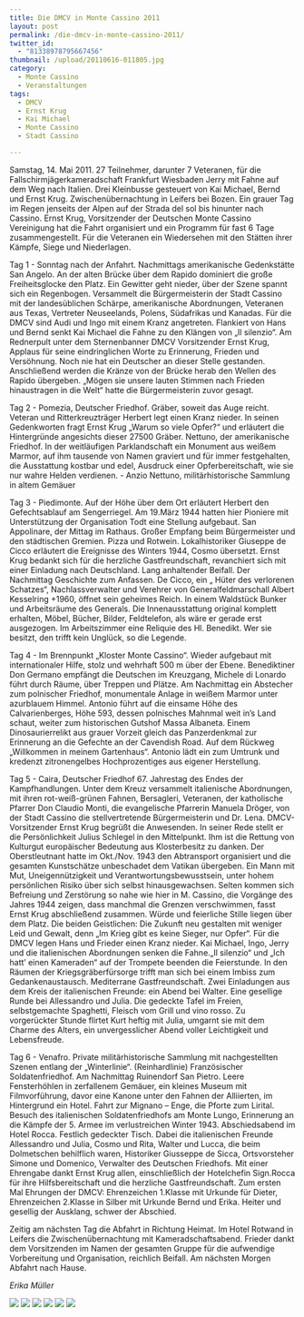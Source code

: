 ```yaml
---
title: Die DMCV in Monte Cassino 2011
layout: post
permalink: /die-dmcv-in-monte-cassino-2011/
twitter_id:
  - "81338978795667456"
thumbnail: /upload/20110616-011805.jpg
category:
  - Monte Cassino
  - Veranstaltungen
tags:
  - DMCV
  - Ernst Krug
  - Kai Michael
  - Monte Cassino
  - Stadt Cassino

---
```

Samstag, 14. Mai 2011.
27 Teilnehmer, darunter 7 Veteranen, für die Fallschirmjägerkameradschaft Frankfurt Wiesbaden Jerry mit Fahne auf dem Weg nach Italien. Drei Kleinbusse gesteuert von
Kai Michael, Bernd und Ernst Krug. Zwischenübernachtung in Leifers bei Bozen. Ein grauer Tag im Regen jenseits der Alpen auf der Strada del sol bis hinunter nach Cassino.
Ernst Krug, Vorsitzender der Deutschen Monte Cassino Vereinigung hat die Fahrt organisiert und ein Programm für fast 6 Tage zusammengestellt. Für die Veteranen ein Wiedersehen mit den Stätten ihrer Kämpfe, Siege und Niederlagen.

Tag 1 - Sonntag nach der Anfahrt.
Nachmittags amerikanische Gedenkstätte San Angelo. An der alten Brücke über dem Rapido dominiert die große Freiheitsglocke den Platz. Ein Gewitter geht nieder, über der Szene spannt sich ein Regenbogen. Versammelt die Bürgermeisterin der Stadt Cassino mit der landesüblichen Schärpe, amerikanische Abordnungen, Veteranen aus Texas, Vertreter Neuseelands, Polens, Südafrikas und Kanadas. Für die DMCV sind Audi und Ingo mit einem Kranz angetreten. Flankiert von Hans und Bernd senkt Kai Michael die Fahne zu den Klängen von „Il silenzio“. Am Rednerpult unter dem Sternenbanner DMCV Vorsitzender Ernst Krug, Applaus für seine eindringlichen Worte zu Erinnerung, Frieden und Versöhnung. Noch nie hat ein Deutscher an dieser Stelle gestanden. Anschließend werden die Kränze von der Brücke herab den Wellen des Rapido übergeben. „Mögen sie unsere lauten Stimmen nach Frieden hinaustragen in die Welt“ hatte die Bürgermeisterin zuvor gesagt.

Tag 2 - Pomezia, Deutscher Friedhof.
Gräber, soweit das Auge reicht. Veteran und Ritterkreuzträger Herbert legt einen Kranz nieder. In seinen Gedenkworten fragt Ernst Krug „Warum so viele Opfer?“ und erläutert die Hintergründe angesichts dieser 27500 Gräber.
Nettuno, der amerikanische Friedhof. In der weitläufigen Parklandschaft ein Monument aus weißem Marmor, auf ihm tausende von Namen graviert und für immer festgehalten, die Ausstattung kostbar und edel, Ausdruck einer Opferbereitschaft, wie sie nur wahre Helden verdienen. - Anzio Nettuno, militärhistorische Sammlung in altem Gemäuer

Tag 3 - Piedimonte.
Auf der Höhe über dem Ort erläutert Herbert den Gefechtsablauf am Sengerriegel. Am 19.März 1944 hatten hier Pioniere mit Unterstützung der Organisation Todt eine Stellung aufgebaut. San Appolinare, der Mittag im Rathaus. Großer Empfang beim Bürgermeister und den städtischen Gremien. Pizza und Rotwein. Lokalhistoriker Giuseppe de Cicco erläutert die Ereignisse des Winters 1944, Cosmo übersetzt. Ernst Krug bedankt sich für die herzliche Gastfreundschaft, revanchiert sich mit einer Einladung nach Deutschland. Lang anhaltender Beifall. Der Nachmittag Geschichte zum Anfassen. De Cicco, ein „ Hüter des verlorenen Schatzes“, Nachlassverwalter und Verehrer von Generalfeldmarschall Albert Kesselring +1960, öffnet sein geheimes Reich. In einem Waldstück Bunker und Arbeitsräume des Generals. Die Innenausstattung original komplett erhalten, Möbel, Bücher, Bilder, Feldtelefon, als wäre er gerade erst ausgezogen. Im Arbeitszimmer eine Reliquie des Hl. Benedikt. Wer sie besitzt, den trifft kein Unglück, so die Legende.

Tag 4 - Im Brennpunkt „Kloster Monte Cassino“.
Wieder aufgebaut mit internationaler Hilfe, stolz und wehrhaft 500 m über der Ebene. Benediktiner Don Germano empfängt die Deutschen im Kreuzgang, Michele di Lonardo führt durch Räume, über Treppen und Plätze. Am Nachmittag ein Abstecher zum polnischer Friedhof, monumentale Anlage in weißem Marmor unter azurblauem Himmel. Antonio führt auf die einsame Höhe des Calvarienberges, Höhe 593, dessen polnisches Mahnmal weit in’s Land schaut, weiter zum historischen Gutshof Massa Albaneta. Einem Dinosaurierrelikt aus grauer Vorzeit gleich das Panzerdenkmal zur Erinnerung an die Gefechte an der Cavendish Road. Auf dem Rückweg „Willkommen in meinem Gartenhaus“. Antonio lädt ein zum Umtrunk und kredenzt zitronengelbes Hochprozentiges aus eigener Herstellung.

Tag 5 - Caira, Deutscher Friedhof 67.
Jahrestag des Endes der Kampfhandlungen. Unter dem Kreuz versammelt italienische Abordnungen, mit ihren rot-weiß-grünen Fahnen, Bersagleri, Veteranen, der katholische Pfarrer Don Claudio Monti, die evangelische Pfarrerin Manuela Dröger, von der Stadt Cassino die stellvertretende Bürgermeisterin und Dr. Lena. DMCV-Vorsitzender Ernst Krug begrüßt die Anwesenden. In seiner Rede stellt er die Persönlichkeit Julius Schlegel in den Mittelpunkt. Ihm ist die Rettung von Kulturgut europäischer Bedeutung aus Klosterbesitz zu danken. Der Oberstleutnant hatte im Okt./Nov. 1943 den Abtransport organisiert und die gesamten Kunstschätze unbeschadet dem Vatikan übergeben. Ein Mann mit Mut, Uneigennützigkeit und Verantwortungsbewusstsein, unter hohem persönlichen Risiko über sich selbst hinausgewachsen. Selten kommen sich Befreiung und Zerstörung so nahe wie hier in M. Cassino, die Vorgänge des Jahres 1944 zeigen, dass manchmal die Grenzen verschwimmen, fasst Ernst Krug abschließend zusammen.
Würde und feierliche Stille liegen über dem Platz. Die beiden Geistlichen: Die Zukunft neu gestalten mit weniger Leid und Gewalt, denn „Im Krieg gibt es keine Sieger, nur Opfer“. Für die DMCV legen Hans und Frieder einen Kranz nieder. Kai Michael, Ingo, Jerry und die italienischen Abordnungen senken die Fahne.„Il silenzio“ und „Ich hatt’ einen Kameraden“ auf der Trompete beenden die Feierstunde. In den Räumen der Kriegsgräberfürsorge trifft man sich bei einem Imbiss zum Gedankenaustausch.
Mediterrane Gastfreundschaft. Zwei Einladungen aus dem Kreis der italienischen Freunde: ein Abend bei Walter. Eine gesellige Runde bei Allessandro und Julia. Die gedeckte Tafel im Freien, selbstgemachte Spaghetti, Fleisch vom Grill und vino rosso. Zu vorgerückter Stunde flirtet Kurt heftig mit Julia, umgarnt sie mit dem Charme des Alters, ein unvergesslicher Abend voller Leichtigkeit und Lebensfreude.

Tag 6 - Venafro.
Private militärhistorische Sammlung mit nachgestellten Szenen entlang der „Winterlinie“. (Reinhardlinie) Französischer Soldatenfriedhof. Am Nachmittag Ruinendorf San Pietro. Leere Fensterhöhlen in zerfallenem Gemäuer, ein kleines Museum mit Filmvorführung, davor eine Kanone unter den Fahnen der Alliierten, im Hintergrund ein Hotel. Fahrt zur Mignano – Enge, die Pforte zum Lirital. Besuch des italienischen Soldatenfriedhofs am Monte Lungo, Erinnerung an die Kämpfe der 5. Armee im verlustreichen Winter 1943. Abschiedsabend im Hotel Rocca. Festlich gedeckter Tisch. Dabei die italienischen Freunde Allessandro und Julia, Cosmo und Rita, Walter und Lucca, die beim Dolmetschen behilflich waren, Historiker Giusseppe de Sicca, Ortsvorsteher Simone und Domenico, Verwalter des Deutschen Friedhofs. Mit einer Ehrengabe dankt Ernst Krug allen, einschließlich der Hotelchefin Sign.Rocca für ihre Hilfsbereitschaft und die herzliche Gastfreundschaft. Zum ersten Mal Ehrungen der DMCV: Ehrenzeichen 1.Klasse mit Urkunde für Dieter, Ehrenzeichen 2.Klasse in Silber mit Urkunde Bernd und Erika. Heiter und gesellig der Ausklang, schwer der Abschied.

Zeitig am nächsten Tag die Abfahrt in Richtung Heimat. Im Hotel Rotwand in Leifers die Zwischenübernachtung mit Kameradschaftsabend. Frieder dankt dem Vorsitzenden im Namen der gesamten Gruppe für die aufwendige Vorbereitung und Organisation, reichlich Beifall. Am nächsten Morgen Abfahrt nach Hause.

*Erika Müller*


[![](/upload/20110616-011816.jpg)](/upload/20110616-011816.jpg)
[![](/upload/20110616-011825.jpg)](/upload/20110616-011825.jpg)
[![](/upload/20110616-011833.jpg)](/upload/20110616-011833.jpg)
[![](/upload/20110616-011843.jpg)](/upload/20110616-011843.jpg)
[![](/upload/20110616-011908.jpg)](/upload/20110616-011908.jpg)
[![](/upload/20110616-011917.jpg)](/upload/20110616-011917.jpg)
